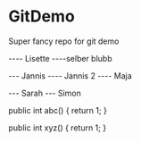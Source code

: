 # GitDemo
Super fancy repo for git demo


---- Lisette
----selber blubb



--- Jannis 
---- Jannis 2
---- Maja


--- Sarah
--- Simon



public int abc() {
    return 1;
}

public int xyz() {
    return 1;
}